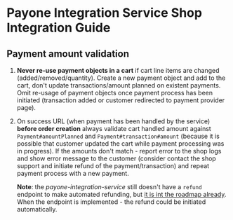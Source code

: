 # Payone Integration Service Shop Integration Guide

## Payment amount validation

  1. **Never re-use payment objects in a cart** if cart line items are changed (added/removed/quantity).
  Create a new payment object and add to the cart, don't update transactions/amount planned on existent payments.
  Omit re-usage of payment objects once payment process has been initiated (transaction added
  or customer redirected to payment provider page).

  1. On success URL (when payment has been handled by the service) **before order creation** always validate cart
  handled amount against `Payment#amountPlanned` and `Payment#transaction#amount` (because it is possible that customer
  updated the cart while payment processing was in progress).
  If the amounts don't match - report error to the shop logs and show error message to the customer
  (consider contact the shop support and initiate refund of the payment/transaction)
  and repeat payment process with a new payment.

        **Note**: the _payone-integration-service_ still doesn't have a `refund` endpoint to make automated refunding,
        but [it is int the roadmap already](https://github.com/commercetools/commercetools-payone-integration/issues/167).
        When the endpoint is implemented - the refund could be initiated automatically.
